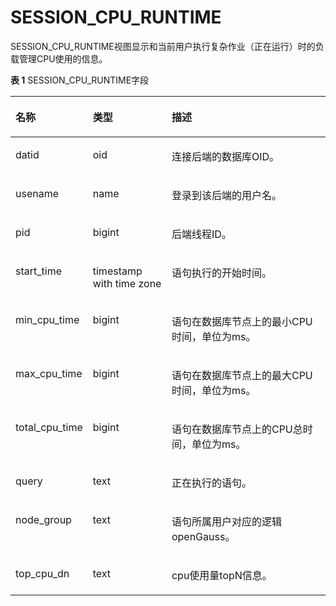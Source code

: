 # SESSION\_CPU\_RUNTIME

SESSION\_CPU\_RUNTIME视图显示和当前用户执行复杂作业（正在运行）时的负载管理CPU使用的信息。

**表 1**  SESSION\_CPU\_RUNTIME字段

<a name="zh-cn_topic_0237122643_zh-cn_topic_0059778298_t8f0334486f934453827d563b90c86711"></a>
<table><thead align="left"><tr id="zh-cn_topic_0237122643_zh-cn_topic_0059778298_r2a0276b542d54fd0808927c2c54b0fc6"><th class="cellrowborder" valign="top" width="20.89%" id="mcps1.2.4.1.1"><p id="zh-cn_topic_0237122643_zh-cn_topic_0059778298_a5579cdd06a5645b3862144b2131a8649"><a name="zh-cn_topic_0237122643_zh-cn_topic_0059778298_a5579cdd06a5645b3862144b2131a8649"></a><a name="zh-cn_topic_0237122643_zh-cn_topic_0059778298_a5579cdd06a5645b3862144b2131a8649"></a>名称</p>
</th>
<th class="cellrowborder" valign="top" width="25.72%" id="mcps1.2.4.1.2"><p id="zh-cn_topic_0237122643_zh-cn_topic_0059778298_a1f7bf547d07e4656a132c0e34ba635ca"><a name="zh-cn_topic_0237122643_zh-cn_topic_0059778298_a1f7bf547d07e4656a132c0e34ba635ca"></a><a name="zh-cn_topic_0237122643_zh-cn_topic_0059778298_a1f7bf547d07e4656a132c0e34ba635ca"></a>类型</p>
</th>
<th class="cellrowborder" valign="top" width="53.39%" id="mcps1.2.4.1.3"><p id="zh-cn_topic_0237122643_zh-cn_topic_0059778298_a8447f6b31ba54199a8224fea8463c23d"><a name="zh-cn_topic_0237122643_zh-cn_topic_0059778298_a8447f6b31ba54199a8224fea8463c23d"></a><a name="zh-cn_topic_0237122643_zh-cn_topic_0059778298_a8447f6b31ba54199a8224fea8463c23d"></a>描述</p>
</th>
</tr>
</thead>
<tbody><tr id="zh-cn_topic_0237122643_zh-cn_topic_0059778298_rf8b75b68e6a24e29931035876b3c3dfb"><td class="cellrowborder" valign="top" width="20.89%" headers="mcps1.2.4.1.1 "><p id="zh-cn_topic_0237122643_zh-cn_topic_0059778298_a8f18d3f0e5cd44d096020df47ca28e00"><a name="zh-cn_topic_0237122643_zh-cn_topic_0059778298_a8f18d3f0e5cd44d096020df47ca28e00"></a><a name="zh-cn_topic_0237122643_zh-cn_topic_0059778298_a8f18d3f0e5cd44d096020df47ca28e00"></a>datid</p>
</td>
<td class="cellrowborder" valign="top" width="25.72%" headers="mcps1.2.4.1.2 "><p id="zh-cn_topic_0237122643_zh-cn_topic_0059778298_aecd744296d7d4b0397b2fe1fd923b6bf"><a name="zh-cn_topic_0237122643_zh-cn_topic_0059778298_aecd744296d7d4b0397b2fe1fd923b6bf"></a><a name="zh-cn_topic_0237122643_zh-cn_topic_0059778298_aecd744296d7d4b0397b2fe1fd923b6bf"></a>oid</p>
</td>
<td class="cellrowborder" valign="top" width="53.39%" headers="mcps1.2.4.1.3 "><p id="zh-cn_topic_0237122643_zh-cn_topic_0059778298_a8579d68414bb40968ecb2f54fd50bfa3"><a name="zh-cn_topic_0237122643_zh-cn_topic_0059778298_a8579d68414bb40968ecb2f54fd50bfa3"></a><a name="zh-cn_topic_0237122643_zh-cn_topic_0059778298_a8579d68414bb40968ecb2f54fd50bfa3"></a>连接后端的数据库OID。</p>
</td>
</tr>
<tr id="zh-cn_topic_0237122643_zh-cn_topic_0059778298_r685dd7e8104e4020b260711d0d1cf9a9"><td class="cellrowborder" valign="top" width="20.89%" headers="mcps1.2.4.1.1 "><p id="zh-cn_topic_0237122643_zh-cn_topic_0059778298_ad7f3b45edf4748ef8bf45be74968b4ac"><a name="zh-cn_topic_0237122643_zh-cn_topic_0059778298_ad7f3b45edf4748ef8bf45be74968b4ac"></a><a name="zh-cn_topic_0237122643_zh-cn_topic_0059778298_ad7f3b45edf4748ef8bf45be74968b4ac"></a>usename</p>
</td>
<td class="cellrowborder" valign="top" width="25.72%" headers="mcps1.2.4.1.2 "><p id="zh-cn_topic_0237122643_zh-cn_topic_0059778298_a0b778f8c6817439484fd5f0cb1d91e8b"><a name="zh-cn_topic_0237122643_zh-cn_topic_0059778298_a0b778f8c6817439484fd5f0cb1d91e8b"></a><a name="zh-cn_topic_0237122643_zh-cn_topic_0059778298_a0b778f8c6817439484fd5f0cb1d91e8b"></a>name</p>
</td>
<td class="cellrowborder" valign="top" width="53.39%" headers="mcps1.2.4.1.3 "><p id="zh-cn_topic_0237122643_zh-cn_topic_0059778298_abd4a7662d8784ec1890fd6e25a2ce17d"><a name="zh-cn_topic_0237122643_zh-cn_topic_0059778298_abd4a7662d8784ec1890fd6e25a2ce17d"></a><a name="zh-cn_topic_0237122643_zh-cn_topic_0059778298_abd4a7662d8784ec1890fd6e25a2ce17d"></a>登录到该后端的用户名。</p>
</td>
</tr>
<tr id="zh-cn_topic_0237122643_zh-cn_topic_0059778298_r45542ef0924c49f2a21c540acd3c90e3"><td class="cellrowborder" valign="top" width="20.89%" headers="mcps1.2.4.1.1 "><p id="zh-cn_topic_0237122643_zh-cn_topic_0059778298_a09bb26374b104b3fb29bbe2a80ef226a"><a name="zh-cn_topic_0237122643_zh-cn_topic_0059778298_a09bb26374b104b3fb29bbe2a80ef226a"></a><a name="zh-cn_topic_0237122643_zh-cn_topic_0059778298_a09bb26374b104b3fb29bbe2a80ef226a"></a>pid</p>
</td>
<td class="cellrowborder" valign="top" width="25.72%" headers="mcps1.2.4.1.2 "><p id="zh-cn_topic_0237122643_zh-cn_topic_0059778298_abe1aa36777e444c48c10c68dea6d28bd"><a name="zh-cn_topic_0237122643_zh-cn_topic_0059778298_abe1aa36777e444c48c10c68dea6d28bd"></a><a name="zh-cn_topic_0237122643_zh-cn_topic_0059778298_abe1aa36777e444c48c10c68dea6d28bd"></a>bigint</p>
</td>
<td class="cellrowborder" valign="top" width="53.39%" headers="mcps1.2.4.1.3 "><p id="zh-cn_topic_0237122643_zh-cn_topic_0059778298_a08d938eccee84d42b9018a66f6b6784c"><a name="zh-cn_topic_0237122643_zh-cn_topic_0059778298_a08d938eccee84d42b9018a66f6b6784c"></a><a name="zh-cn_topic_0237122643_zh-cn_topic_0059778298_a08d938eccee84d42b9018a66f6b6784c"></a>后端线程ID。</p>
</td>
</tr>
<tr id="zh-cn_topic_0237122643_zh-cn_topic_0059778298_ra3bccb8528cd408aa54f8e30557c0359"><td class="cellrowborder" valign="top" width="20.89%" headers="mcps1.2.4.1.1 "><p id="zh-cn_topic_0237122643_zh-cn_topic_0059778298_ac1f1c391b720448fb6cff2861dc151b6"><a name="zh-cn_topic_0237122643_zh-cn_topic_0059778298_ac1f1c391b720448fb6cff2861dc151b6"></a><a name="zh-cn_topic_0237122643_zh-cn_topic_0059778298_ac1f1c391b720448fb6cff2861dc151b6"></a>start_time</p>
</td>
<td class="cellrowborder" valign="top" width="25.72%" headers="mcps1.2.4.1.2 "><p id="zh-cn_topic_0237122643_zh-cn_topic_0059778298_a666db93d53414f2a9c36effca077bd8f"><a name="zh-cn_topic_0237122643_zh-cn_topic_0059778298_a666db93d53414f2a9c36effca077bd8f"></a><a name="zh-cn_topic_0237122643_zh-cn_topic_0059778298_a666db93d53414f2a9c36effca077bd8f"></a>timestamp with time zone</p>
</td>
<td class="cellrowborder" valign="top" width="53.39%" headers="mcps1.2.4.1.3 "><p id="zh-cn_topic_0237122643_zh-cn_topic_0059778298_a83dfda58a9ac418fab57f167cd4a8244"><a name="zh-cn_topic_0237122643_zh-cn_topic_0059778298_a83dfda58a9ac418fab57f167cd4a8244"></a><a name="zh-cn_topic_0237122643_zh-cn_topic_0059778298_a83dfda58a9ac418fab57f167cd4a8244"></a>语句执行的开始时间。</p>
</td>
</tr>
<tr id="zh-cn_topic_0237122643_zh-cn_topic_0059778298_rd7538143f1a648d2ae003ee563237226"><td class="cellrowborder" valign="top" width="20.89%" headers="mcps1.2.4.1.1 "><p id="zh-cn_topic_0237122643_zh-cn_topic_0059778298_adad82d644319412cb3a8d9cb60daa836"><a name="zh-cn_topic_0237122643_zh-cn_topic_0059778298_adad82d644319412cb3a8d9cb60daa836"></a><a name="zh-cn_topic_0237122643_zh-cn_topic_0059778298_adad82d644319412cb3a8d9cb60daa836"></a>min_cpu_time</p>
</td>
<td class="cellrowborder" valign="top" width="25.72%" headers="mcps1.2.4.1.2 "><p id="zh-cn_topic_0237122643_zh-cn_topic_0059778298_a0a0c18f59f1a47bdb17413bbe1716f3a"><a name="zh-cn_topic_0237122643_zh-cn_topic_0059778298_a0a0c18f59f1a47bdb17413bbe1716f3a"></a><a name="zh-cn_topic_0237122643_zh-cn_topic_0059778298_a0a0c18f59f1a47bdb17413bbe1716f3a"></a>bigint</p>
</td>
<td class="cellrowborder" valign="top" width="53.39%" headers="mcps1.2.4.1.3 "><p id="zh-cn_topic_0237122643_zh-cn_topic_0059778298_a2fe293248c694ffd9fe3f04bdf3a3f6d"><a name="zh-cn_topic_0237122643_zh-cn_topic_0059778298_a2fe293248c694ffd9fe3f04bdf3a3f6d"></a><a name="zh-cn_topic_0237122643_zh-cn_topic_0059778298_a2fe293248c694ffd9fe3f04bdf3a3f6d"></a>语句在数据库节点上的最小CPU时间，单位为ms。</p>
</td>
</tr>
<tr id="zh-cn_topic_0237122643_zh-cn_topic_0059778298_ra831355d65f64e7b92f51f84021f4947"><td class="cellrowborder" valign="top" width="20.89%" headers="mcps1.2.4.1.1 "><p id="zh-cn_topic_0237122643_zh-cn_topic_0059778298_a71cd5950d6ef4ea888015a515726ccf1"><a name="zh-cn_topic_0237122643_zh-cn_topic_0059778298_a71cd5950d6ef4ea888015a515726ccf1"></a><a name="zh-cn_topic_0237122643_zh-cn_topic_0059778298_a71cd5950d6ef4ea888015a515726ccf1"></a>max_cpu_time</p>
</td>
<td class="cellrowborder" valign="top" width="25.72%" headers="mcps1.2.4.1.2 "><p id="zh-cn_topic_0237122643_zh-cn_topic_0059778298_a9193af9c57084a81b157fec2c2935f90"><a name="zh-cn_topic_0237122643_zh-cn_topic_0059778298_a9193af9c57084a81b157fec2c2935f90"></a><a name="zh-cn_topic_0237122643_zh-cn_topic_0059778298_a9193af9c57084a81b157fec2c2935f90"></a>bigint</p>
</td>
<td class="cellrowborder" valign="top" width="53.39%" headers="mcps1.2.4.1.3 "><p id="zh-cn_topic_0237122643_zh-cn_topic_0059778298_a8900dd32319f4d53937621db1727f5cf"><a name="zh-cn_topic_0237122643_zh-cn_topic_0059778298_a8900dd32319f4d53937621db1727f5cf"></a><a name="zh-cn_topic_0237122643_zh-cn_topic_0059778298_a8900dd32319f4d53937621db1727f5cf"></a>语句在数据库节点上的最大CPU时间，单位为ms。</p>
</td>
</tr>
<tr id="zh-cn_topic_0237122643_zh-cn_topic_0059778298_rdb4c5c3a41fb4325a8c11787c3af82b1"><td class="cellrowborder" valign="top" width="20.89%" headers="mcps1.2.4.1.1 "><p id="zh-cn_topic_0237122643_zh-cn_topic_0059778298_ab44539456dc4418bbfdc32a89a1f2851"><a name="zh-cn_topic_0237122643_zh-cn_topic_0059778298_ab44539456dc4418bbfdc32a89a1f2851"></a><a name="zh-cn_topic_0237122643_zh-cn_topic_0059778298_ab44539456dc4418bbfdc32a89a1f2851"></a>total_cpu_time</p>
</td>
<td class="cellrowborder" valign="top" width="25.72%" headers="mcps1.2.4.1.2 "><p id="zh-cn_topic_0237122643_zh-cn_topic_0059778298_a17a7c300ce604cd380d8340e5bfa63c3"><a name="zh-cn_topic_0237122643_zh-cn_topic_0059778298_a17a7c300ce604cd380d8340e5bfa63c3"></a><a name="zh-cn_topic_0237122643_zh-cn_topic_0059778298_a17a7c300ce604cd380d8340e5bfa63c3"></a>bigint</p>
</td>
<td class="cellrowborder" valign="top" width="53.39%" headers="mcps1.2.4.1.3 "><p id="zh-cn_topic_0237122643_zh-cn_topic_0059778298_aad54cacd015d4619bf9acb9cb4736cd3"><a name="zh-cn_topic_0237122643_zh-cn_topic_0059778298_aad54cacd015d4619bf9acb9cb4736cd3"></a><a name="zh-cn_topic_0237122643_zh-cn_topic_0059778298_aad54cacd015d4619bf9acb9cb4736cd3"></a>语句在数据库节点上的CPU总时间，单位为ms。</p>
</td>
</tr>
<tr id="zh-cn_topic_0237122643_zh-cn_topic_0059778298_r47bd7dff24334c239af7266eeeb52c2b"><td class="cellrowborder" valign="top" width="20.89%" headers="mcps1.2.4.1.1 "><p id="zh-cn_topic_0237122643_zh-cn_topic_0059778298_a97cfc7c8c5c8412aa7b03489d5df0b8a"><a name="zh-cn_topic_0237122643_zh-cn_topic_0059778298_a97cfc7c8c5c8412aa7b03489d5df0b8a"></a><a name="zh-cn_topic_0237122643_zh-cn_topic_0059778298_a97cfc7c8c5c8412aa7b03489d5df0b8a"></a>query</p>
</td>
<td class="cellrowborder" valign="top" width="25.72%" headers="mcps1.2.4.1.2 "><p id="zh-cn_topic_0237122643_zh-cn_topic_0059778298_ac0400ce695b945b89702ff50805ac554"><a name="zh-cn_topic_0237122643_zh-cn_topic_0059778298_ac0400ce695b945b89702ff50805ac554"></a><a name="zh-cn_topic_0237122643_zh-cn_topic_0059778298_ac0400ce695b945b89702ff50805ac554"></a>text</p>
</td>
<td class="cellrowborder" valign="top" width="53.39%" headers="mcps1.2.4.1.3 "><p id="zh-cn_topic_0237122643_zh-cn_topic_0059778298_a04d603fa66434a178026e29847b76f40"><a name="zh-cn_topic_0237122643_zh-cn_topic_0059778298_a04d603fa66434a178026e29847b76f40"></a><a name="zh-cn_topic_0237122643_zh-cn_topic_0059778298_a04d603fa66434a178026e29847b76f40"></a>正在执行的语句。</p>
</td>
</tr>
<tr id="zh-cn_topic_0237122643_row4739252163715"><td class="cellrowborder" valign="top" width="20.89%" headers="mcps1.2.4.1.1 "><p id="zh-cn_topic_0237122643_p1873905216375"><a name="zh-cn_topic_0237122643_p1873905216375"></a><a name="zh-cn_topic_0237122643_p1873905216375"></a>node_group</p>
</td>
<td class="cellrowborder" valign="top" width="25.72%" headers="mcps1.2.4.1.2 "><p id="zh-cn_topic_0237122643_p173905219371"><a name="zh-cn_topic_0237122643_p173905219371"></a><a name="zh-cn_topic_0237122643_p173905219371"></a>text</p>
</td>
<td class="cellrowborder" valign="top" width="53.39%" headers="mcps1.2.4.1.3 "><p id="zh-cn_topic_0237122643_p3739175203712"><a name="zh-cn_topic_0237122643_p3739175203712"></a><a name="zh-cn_topic_0237122643_p3739175203712"></a>语句所属用户对应的逻辑openGauss。</p>
</td>
</tr>
<tr id="zh-cn_topic_0237122643_row162810517211"><td class="cellrowborder" valign="top" width="20.89%" headers="mcps1.2.4.1.1 "><p id="zh-cn_topic_0237122643_p628521318590"><a name="zh-cn_topic_0237122643_p628521318590"></a><a name="zh-cn_topic_0237122643_p628521318590"></a>top_cpu_dn</p>
</td>
<td class="cellrowborder" valign="top" width="25.72%" headers="mcps1.2.4.1.2 "><p id="zh-cn_topic_0237122643_p182861313165916"><a name="zh-cn_topic_0237122643_p182861313165916"></a><a name="zh-cn_topic_0237122643_p182861313165916"></a>text</p>
</td>
<td class="cellrowborder" valign="top" width="53.39%" headers="mcps1.2.4.1.3 "><p id="zh-cn_topic_0237122643_p10286101313597"><a name="zh-cn_topic_0237122643_p10286101313597"></a><a name="zh-cn_topic_0237122643_p10286101313597"></a>cpu使用量topN信息。</p>
</td>
</tr>
</tbody>
</table>


